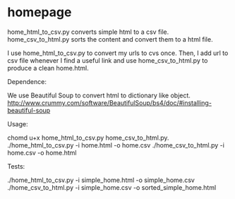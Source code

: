 # homepage
home_html_to_csv.py converts simple html to a csv file.
home_csv_to_html.py sorts the content and convert them to a html file.

I use home_html_to_csv.py to convert my urls to cvs once. Then, I add url to csv file
whenever I find a useful link and use home_csv_to_html.py to produce a clean home.html.

Dependence:

We use Beautiful Soup to convert html to dictionary like object. 
http://www.crummy.com/software/BeautifulSoup/bs4/doc/#installing-beautiful-soup

Usage:

chomd u+x home_html_to_csv.py home_csv_to_html.py.
./home_html_to_csv.py -i home.html -o home.csv
./home_csv_to_html.py -i home.csv -o home.html


Tests:

./home_html_to_csv.py -i simple_home.html -o simple_home.csv
./home_csv_to_html.py -i simple_home.csv -o sorted_simple_home.html
